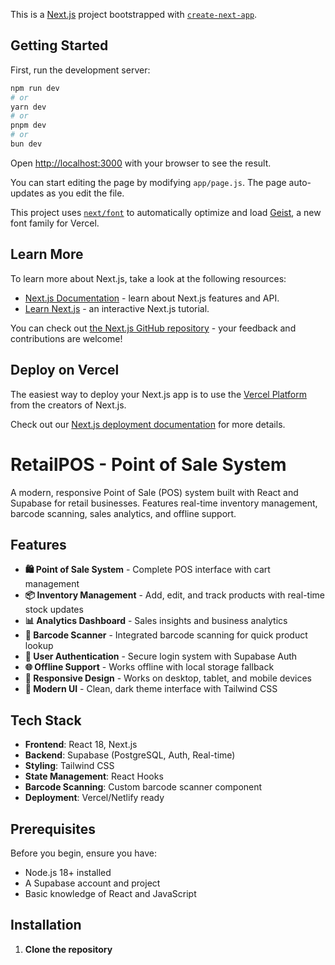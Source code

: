 This is a [Next.js](https://nextjs.org) project bootstrapped with [`create-next-app`](https://github.com/vercel/next.js/tree/canary/packages/create-next-app).

## Getting Started

First, run the development server:

```bash
npm run dev
# or
yarn dev
# or
pnpm dev
# or
bun dev
```

Open [http://localhost:3000](http://localhost:3000) with your browser to see the result.

You can start editing the page by modifying `app/page.js`. The page auto-updates as you edit the file.

This project uses [`next/font`](https://nextjs.org/docs/app/building-your-application/optimizing/fonts) to automatically optimize and load [Geist](https://vercel.com/font), a new font family for Vercel.

## Learn More

To learn more about Next.js, take a look at the following resources:

- [Next.js Documentation](https://nextjs.org/docs) - learn about Next.js features and API.
- [Learn Next.js](https://nextjs.org/learn) - an interactive Next.js tutorial.

You can check out [the Next.js GitHub repository](https://github.com/vercel/next.js) - your feedback and contributions are welcome!

## Deploy on Vercel

The easiest way to deploy your Next.js app is to use the [Vercel Platform](https://vercel.com/new?utm_medium=default-template&filter=next.js&utm_source=create-next-app&utm_campaign=create-next-app-readme) from the creators of Next.js.

Check out our [Next.js deployment documentation](https://nextjs.org/docs/app/building-your-application/deploying) for more details.


# RetailPOS - Point of Sale System

A modern, responsive Point of Sale (POS) system built with React and Supabase for retail businesses. Features real-time inventory management, barcode scanning, sales analytics, and offline support.

## Features

- **🛍️ Point of Sale System** - Complete POS interface with cart management
- **📦 Inventory Management** - Add, edit, and track products with real-time stock updates
- **📊 Analytics Dashboard** - Sales insights and business analytics
- **📱 Barcode Scanner** - Integrated barcode scanning for quick product lookup
- **🔐 User Authentication** - Secure login system with Supabase Auth
- **🌐 Offline Support** - Works offline with local storage fallback
- **📱 Responsive Design** - Works on desktop, tablet, and mobile devices
- **🎨 Modern UI** - Clean, dark theme interface with Tailwind CSS

## Tech Stack

- **Frontend**: React 18, Next.js
- **Backend**: Supabase (PostgreSQL, Auth, Real-time)
- **Styling**: Tailwind CSS
- **State Management**: React Hooks
- **Barcode Scanning**: Custom barcode scanner component
- **Deployment**: Vercel/Netlify ready

## Prerequisites

Before you begin, ensure you have:
- Node.js 18+ installed
- A Supabase account and project
- Basic knowledge of React and JavaScript

## Installation

1. **Clone the repository**
